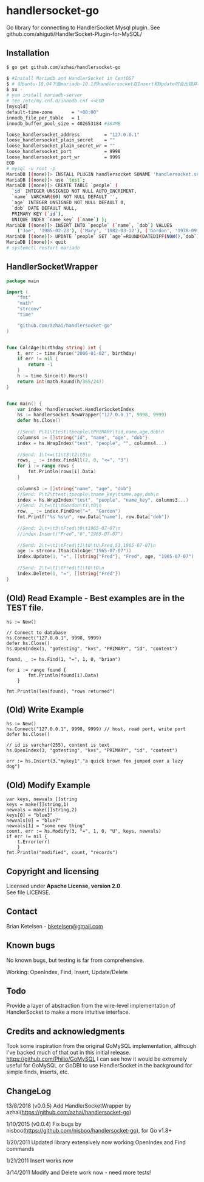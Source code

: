 handlersocket-go
================

Go library for connecting to HandlerSocket Mysql plugin.  See github.com/ahiguti/HandlerSocket-Plugin-for-MySQL/


## Installation

```bash
$ go get github.com/azhai/handlersocket-go

$ #Install Mariadb and HandlerSocket in CentOS7
$ #（Ubuntu-18.04下面mariadb-10.1的handlersocket在Insert和Update时会出错并重启服务）
$ su -
# yum install mariadb-server
# tee /etc/my.cnf.d/innodb.cnf <<EOD
[mysqld]
default-time-zone       = "+08:00"
innodb_file_per_table   = 1
innodb_buffer_pool_size = 402653184 #384MB

loose_handlersocket_address         = "127.0.0.1"
loose_handlersocket_plain_secret    = ""
loose_handlersocket_plain_secret_wr = ""
loose_handlersocket_port            = 9998
loose_handlersocket_port_wr         = 9999
EOD
# mysql -u root -p
MariaDB [(none)]> INSTALL PLUGIN handlersocket SONAME 'handlersocket.so';
MariaDB [(none)]> use `test`;
MariaDB [(none)]> CREATE TABLE `people` ( 
  `id` INTEGER UNSIGNED NOT NULL AUTO_INCREMENT, 
  `name` VARCHAR(60) NOT NULL DEFAULT '',
  `age` INTEGER UNSIGNED NOT NULL DEFAULT 0,
  `dob` DATE DEFAULT NULL,
  PRIMARY KEY (`id`),
  UNIQUE INDEX `name_key` (`name`) );
MariaDB [(none)]> INSERT INTO `people` (`name`, `dob`) VALUES
    ('Joe', '1985-02-23'), ('Mary', '1982-03-12'), ('Gordon', '1978-09-02');
MariaDB [(none)]> UPDATE `people` SET `age`=ROUND(DATEDIFF(NOW(),`dob`)/365) WHERE `age`=0;
MariaDB [(none)]> quit
# systemctl restart mariadb
```


## HandlerSocketWrapper

```go
package main

import (
	"fmt"
	"math"
	"strconv"
	"time"

	"github.com/azhai/handlersocket-go"
)


func CalcAge(birthday string) int {
	t, err := time.Parse("2006-01-02", birthday)
	if err != nil {
		return -1
	}
	h := time.Since(t).Hours()
	return int(math.Round(h/365/24))
}


func main() {
	var index *handlersocket.HandlerSocketIndex
	hs := handlersocket.NewWrapper("127.0.0.1", 9998, 9999)
	defer hs.Close()
	
	//Send: P\t1\ttest\tpeople\tPRIMARY\tid,name,age,dob\n
	columns4 := []string{"id", "name", "age", "dob"}
	index = hs.WrapIndex("test", "people", "", columns4...)
	
	//Send: 1\t<=\t1\t3\t2\t0\n
	rows, _ := index.FindAll(2, 0, "<=", "3")
	for i := range rows {
		fmt.Println(rows[i].Data)
	}
	
	columns3 := []string{"name", "age", "dob"}
	//Send: P\t2\ttest\tpeople\tname_key\tname,age,dob\n
	index = hs.WrapIndex("test", "people", "name_key", columns3...)
	//Send: 2\t=\t1\tGordon\t1\t0\n
	row, _ := index.FindOne("=", "Gordon")
	fmt.Printf("%s %s\n", row.Data["name"], row.Data["dob"])
	
	//Send: 2\t+\t3\tFred\t0\t1965-07-07\n
	//index.Insert("Fred","0","1965-07-07")
	
	//Send: 2\t=\t1\tFred\t1\t0\tU\Fred,53,1965-07-07\n
	age := strconv.Itoa(CalcAge("1965-07-07"))
	index.Update(1, "=", []string{"Fred"}, "Fred", age, "1965-07-07")
	
	//Send: 2\t=\t1\tFred\t1\t0\tD\n
	index.Delete(1, "=", []string{"Fred"})
}
```


## (Old) Read Example  - Best examples are in the TEST file.

	hs := New()

	// Connect to database
	hs.Connect("127.0.0.1", 9998, 9999)
	defer hs.Close()
	hs.OpenIndex(1, "gotesting", "kvs", "PRIMARY", "id", "content")

	found, _ := hs.Find(1, "=", 1, 0, "brian")

	for i := range found {
			fmt.Println(found[i].Data) 
		}

	fmt.Println(len(found), "rows returned")


## (Old) Write Example

	hs := New()
	hs.Connect("127.0.0.1", 9998, 9999) // host, read port, write port
	defer hs.Close()

	// id is varchar(255), content is text
	hs.OpenIndex(3, "gotesting", "kvs", "PRIMARY", "id", "content")

	err := hs.Insert(3,"mykey1","a quick brown fox jumped over a lazy dog")


## (Old) Modify Example

	var keys, newvals []string
	keys = make([]string,1)
	newvals = make([]string,2)
	keys[0] = "blue3"
	newvals[0] = "blue7"
	newvals[1] = "some new thing"
	count, err := hs.Modify(3, "=", 1, 0, "U", keys, newvals)
	if err != nil {
		t.Error(err)
		}
	fmt.Println("modified", count, "records")


## Copyright and licensing

Licensed under **Apache License, version 2.0**.  
See file LICENSE.


## Contact

Brian Ketelsen - bketelsen@gmail.com

## Known bugs

No known bugs, but testing is far from comprehensive.

Working:  OpenIndex, Find, Insert,  Update/Delete


## Todo

Provide a layer of abstraction from the wire-level implementation of HandlerSocket to make a more intuitive interface.




## Credits and acknowledgments


Took some inspiration from the original GoMySQL implementation, although I've backed much of that out in this initial release.
https://github.com/Philio/GoMySQL
I can see how it would be extremely useful for GoMySQL or GoDBI to use HandlerSocket in the background for simple finds, inserts, etc.


## ChangeLog
13/8/2018 (v0.0.5)
	Add HandlerSocketWrapper by azhai(https://github.com/azhai/handlersocket-go)

1/10/2015 (v0.0.4)
	Fix bugs by nisboo(https://github.com/nisboo/handlersocket-go), for Go v1.8+

1/20/2011
	Updated library extensively
	now working OpenIndex and Find commands
	
1/21/2011
	Insert works now
	
3/14/2011
	Modify and Delete work now - need more tests!


